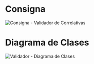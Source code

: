 # Consigna
![Consigna - Validador de Correlativas](https://github.com/user-attachments/assets/52904e97-7511-465a-b4a3-d36abe6c0758)

# Diagrama de Clases
![Validador - Diagrama de Clases](https://github.com/user-attachments/assets/f8be7103-7997-4fd8-9189-19a30374caad)
